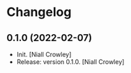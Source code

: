 Changelog
=========


0.1.0 (2022-02-07)
------------------
- Init. [Niall Crowley]
- Release: version 0.1.0. [Niall Crowley]

